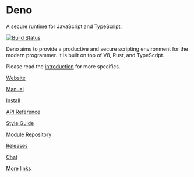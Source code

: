 # Deno

A secure runtime for JavaScript and TypeScript.

[![Build Status](https://github.com/denoland/deno/workflows/ci/badge.svg?branch=master&event=push)](https://github.com/denoland/deno/actions)

Deno aims to provide a productive and secure scripting environment for the
modern programmer. It is built on top of V8, Rust, and TypeScript.

Please read the [introduction](https://deno.land/manual#introduction) for
more specifics.

[Website](https://deno.land/)

[Manual](https://deno.land/manual)

[Install](https://github.com/denoland/deno_install)

[API Reference](https://deno.land/typedoc/)

[Style Guide](https://github.com/denoland/deno/blob/master/docs/contributing/style_guide.md)

[Module Repository](https://deno.land/x/)

[Releases](Releases.md)

[Chat](https://discord.gg/TGMHGv6)

[More links](https://github.com/denolib/awesome-deno)
